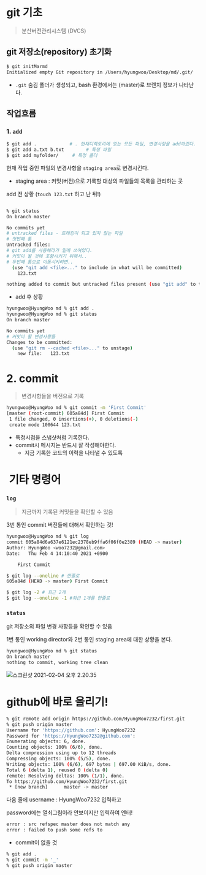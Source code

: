 # git 기초

> 분산버전관리시스템 (DVCS)

## git 저장소(repository) 초기화

```bash
$ git initMarmd
Initialized empty Git repository in /Users/hyungwoo/Desktop/md/.git/
```

* `.git` 숨김 폴더가 생성되고, bash 환경에서는 (master)로 브랜치 정보가 나타난다.



## 작업흐름

### 1. `add`

```bash
$ git add .            # . 현재디렉토리에 있는 모든 파일, 변경사항을 add하겠다.
$ git add a.txt b.txt        # 특정 파일
$ git add myfolder/     # 특정 폴더
```



현재 작업 중인 파일의 변경사항을 `staging area`로 변경시킨다.

* staging area : 커밋(버전)으로 기록할 대상의 파일들의 목록을 관리하는 곳

add 전 상황 (`touch 123.txt` 하고 난 뒤!)

```bash

% git status
On branch master

No commits yet
# untracked files - 트래킹이 되고 있지 않는 파일
# 첫번째 통
Untracked files:
# git add를 사용해라가 밑에 쓰여있다.
# 커밋이 될 것에 포함시키기 위해서..
# 두번째 통으로 이동시키려면..
  (use "git add <file>..." to include in what will be committed)
	123.txt

nothing added to commit but untracked files present (use "git add" to track)
```



* add 후 상황

```bash
hyungwoo@HyungWoo md % git add .
hyungwoo@HyungWoo md % git status
On branch master

No commits yet
# 커밋이 될 변경사항들
Changes to be committed:
  (use "git rm --cached <file>..." to unstage)
	new file:   123.txt
```



# 2. commit

> 변경사항들을 버전으로 기록

```bash
hyungwoo@HyungWoo md % git commit -m 'First Commit'
[master (root-commit) 605a84d] First Commit
 1 file changed, 0 insertions(+), 0 deletions(-)
 create mode 100644 123.txt
```

* 특정시점을 스냅샷처럼 기록한다.
* commit시 메시지는 반드시 잘 작성해야한다.
  * 지금 기록한 코드의 이력을 나타낼 수 있도록



#  기타 명령어

###  `log`

> 지금까지 기록된 커밋들을 확인할 수 있음

3번 통인 commit 버전들에 대해서 확인하는 것! 

```bash
hyungwoo@HyungWoo md % git log
commit 605a84d6a637e6121ec2378eb9ffa6f06f0e2389 (HEAD -> master)
Author: HyungWoo <woo7232@gmail.com>
Date:   Thu Feb 4 14:10:40 2021 +0900

    First Commit

$ git log --oneline # 한줄로
605a84d (HEAD -> master) First Commit

$ git log -2 # 최근 2개
$ git log --oneline -1 #최근 1개를 한줄로
```



### `status`

git 저장소의 파일 변경 사항등을 확인할 수 있음

1번 통인 working director와 2번 통인 staging area에 대한 상황을 본다. 

```bash
hyungwoo@HyungWoo md % git status
On branch master
nothing to commit, working tree clean

```

![스크린샷 2021-02-04 오후 2.20.35](/Users/hyungwoo/Desktop/%E1%84%89%E1%85%B3%E1%84%8F%E1%85%B3%E1%84%85%E1%85%B5%E1%86%AB%E1%84%89%E1%85%A3%E1%86%BA%202021-02-04%20%E1%84%8B%E1%85%A9%E1%84%92%E1%85%AE%202.20.35.png)

# github에 바로 올리기!

```bash
% git remote add origin https://github.com/HyungWoo7232/first.git
% git push origin master
Username for 'https://github.com': HyungWoo7232
Password for 'https://HyungWoo7232@github.com': 
Enumerating objects: 6, done.
Counting objects: 100% (6/6), done.
Delta compression using up to 12 threads
Compressing objects: 100% (5/5), done.
Writing objects: 100% (6/6), 697 bytes | 697.00 KiB/s, done.
Total 6 (delta 1), reused 0 (delta 0)
remote: Resolving deltas: 100% (1/1), done.
To https://github.com/HyungWoo7232/first.git
 * [new branch]      master -> master
```

다음 줄에 username : HyungWoo7232 입력하고

password에는 열쇠그림이라 안보이지만 입력하여 엔터!



```bash
error : src refspec master does not match any
error : failed to push some refs to
```

* commit이 없을 것

```bash
% git add .
% git commit -m '_'
% git push origin master
```

